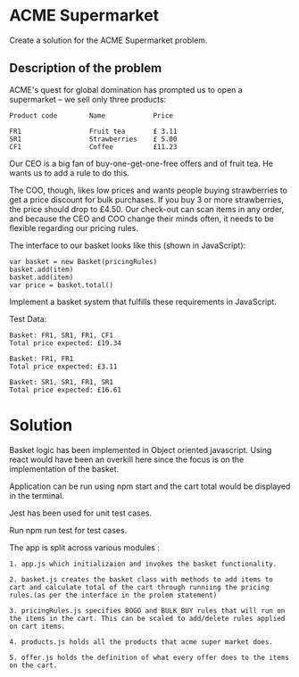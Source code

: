 # ACME Supermarket

Create a solution for the ACME Supermarket problem.

## Description of the problem

ACME's quest for global domination has prompted us to open a supermarket – we sell only three products:

    Product code        Name            Price

    FR1                 Fruit tea       £ 3.11
    SR1                 Strawberries    £ 5.00
    CF1                 Coffee          £11.23

Our CEO is a big fan of buy-one-get-one-free offers and of fruit tea. He wants us to add a rule to do this.

The COO, though, likes low prices and wants people buying strawberries to get a price discount for bulk purchases. If you buy 3 or more strawberries, the price should drop to £4.50.
Our check-out can scan items in any order, and because the CEO and COO change their minds often, it needs to be flexible regarding our pricing rules.

The interface to our basket looks like this (shown in JavaScript):

    var basket = new Basket(pricingRules)
    basket.add(item)
    basket.add(item)
    var price = basket.total()

Implement a basket system that fulfills these requirements in JavaScript.

Test Data:

    Basket: FR1, SR1, FR1, CF1
    Total price expected: £19.34

    Basket: FR1, FR1
    Total price expected: £3.11

    Basket: SR1, SR1, FR1, SR1
    Total price expected: £16.61

# Solution

 Basket logic has been implemented in Object oriented javascript. Using react would have been an overkill here since the focus is on the implementation of the basket.

 Application can be run using npm start and the cart total would be displayed in the terminal.

 Jest has been used for unit test cases.

 Run npm run test for test cases.

 The app is split across various modules :
 
    1. app.js which initializaion and invokes the basket functionality.

    2. basket.js creates the basket class with methods to add items to cart and calculate total of the cart through runniing the pricing rules.(as per the interface in the prolem statement)

    3. pricingRules.js specifies BOGO and BULK_BUY rules that will run on the items in the cart. This can be scaled to add/delete rules applied on cart items.

    4. products.js holds all the products that acme super market does.

    5. offer.js holds the definition of what every offer does to the items on the cart.
    